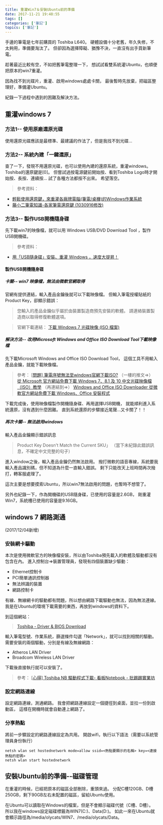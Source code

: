 ```yaml
---
title: 重灌Win7＆安裝Ubuntu前的準備
date: 2017-11-21 19:48:55
tags: []
categories: ['筆記']
topics: ['筆記']
---
```


手邊的筆電是七年前購買的 Toshiba L640。
硬體設備十分老舊，年久失修，不太夠用，準備要淘汰了。
但卻因為選擇障礙、猶豫不決，一直沒有出手買新筆電。

趁著最近比較有空，不如把舊筆電整理一下，
想試試看雙系統灌Ubuntu，也順便把原本的win7重灌。

因為找不到光碟片，重灌、啟用windows處處卡關，
最後暫時先放棄，把磁區整理好，準備灌Ubuntu。

紀錄一下過程中遇到的困難及解決方法。
<!--more-->

## 重灌windows 7

### 方法1-- 使用原廠還原光碟
使用還原光碟應該是最標準、最建議的作法了，但是我找不到光碟... 

### 方法2-- 系統內建「**一鍵還原**」
查了一下，發現不用還原光碟，也可以使用內建的還原系統，重灌windows。
Toshiba的還原鍵是[0]。
但嘗試過按電源鍵前開始按、看到Toshiba Logo時才開始按、長按、連續按...
試了各種方法都按不出來。
希望落空。

>參考資料： 
 - [輕鬆使用還原鍵，來重灌各廠牌電腦(筆電/桌機)的Windows作業系統](https://mrtang.tw/blog/post/31901145)
 - [藤小二筆電知識-各家筆電還原鍵    (1030916修改)](http://kato3c.pixnet.net/blog/post/283103387)
 
### 方法3-- 製作USB開機隨身碟
先下載win7的映像檔，就可以用
Windows USB/DVD Download Tool ，製作USB開機碟。

>參考資料： 
 - [用「USB隨身碟」安裝、重灌 Windows ，速度大提昇！](https://briian.com/6658/) 

#### 製作USB開機隨身碟

##### 卡關-- win7 映像檔，無法由微軟官網取得 

官網有提供連結，輸入產品金鑰後就可以下載映像檔。 
但輸入筆電授權貼紙的Product Key，卻顯示錯誤：
>您輸入的產品金鑰似乎屬於由裝置製造商預先安裝的軟體。
>請連絡裝置製造商以取得修復軟體選項。

>官網下載連結：
>[下載 Windows 7 光碟映像 (ISO 檔案)](https://www.microsoft.com/zh-tw/software-download/windows7)

##### 解決方法-- 改用Microsoft Windows and Office ISO Download Tool下載映像檔
先下載Microsoft Windows and Office ISO Download Tool，
這個工具不用輸入產品金鑰，就能下載映像檔。

>參考：
>[[問題\] 筆電序號無法至windows官網下載ISO?](https://www.ptt.cc/bbs/Notebook/M.1465043372.A.957.html)
>（一樓的推文=>）
> [從 Microsoft 官方網站免費下載 Windows 7、8.1 及 10 中文光碟映像檔（ISO）教學](https://free.com.tw/download-windows-7-and-8-1-and-10-iso-from-microsoft/)
>（再連結到=>）
>[Windows and Office ISO Downloader 從微軟官方網站免費下載 Windows、Office 安裝程式](https://free.com.tw/windows-and-office-iso-downloader/)

下載完成後，使用映像檔製作開機隨身碟、再用選擇USB開機，
就能順利進入系統還原，沒有遇到什麼困難。
直到系統還原的步驟接近尾聲...又卡關了！！

##### 再次卡關-- 無法啟用windows
輸入產品金鑰顯示錯誤訊息
>Product Key Doesn't Match the Current SKU」
>（當下未紀錄此錯誤訊息，不確定中文完整的句子）

進入window之後，輸入產品金鑰仍然無法啟用。
撥打微軟的語音專線，系統要我輸入產品識別碼，但不知道為什麼一直輸入錯誤。
剩下只能改天上班時間再次撥打，轉客服處理了。

這次主要是想要摸索Ubuntu，所以win7無法啟用的問題，也暫時不想管了。

另外也紀錄一下，作為開機碟的USB隨身碟，已使用的容量是2.6GB，
剛重灌Win7，系統槽已使用的容量是9.16GB。

## windows 7 網路測通
(2017/12/04新增)

### 安裝網卡驅動
本次是使用微軟官方的映像檔安裝，所以由Toshiba預先載入的軟體及驅動都沒有包含在內。
進入控制台=>裝置管理員，發現有四個裝置缺少驅動：
* Ethernet控制卡
* PCI簡單通訊控制器
* 無法辨識的裝置
* 網路控制卡

有線、無線網卡的驅動都有問題，所以想由網路下載驅動也無法，因為無法連線。
我是在Ubuntu的環境下載需要的東西，再放到windows的資料下。

到這個網站：
>[Toshiba - Driver & BIOS Download](https://pc.toshiba-asia.com/support/drivers/)

輸入筆電型號、作業系統，篩選條件勾選「Network」，就可以找到相關的驅動。
需要安裝的兩個驅動，分別是有線及無線網路：
* Atheros LAN Driver
* Broadcom Wireless LAN Driver

下載後直接執行就可以安裝了。

>參考：
> [[心得\] Toshiba NB 驅動程式下載- 看板Notebook - 批踢踢實業坊](https://www.ptt.cc/bbs/Notebook/M.1302076096.A.8C5.html)


### 設定網路連線
設定網路連線，測通網路。
我會把網路連線設定一個捷徑到桌面，並拉一份到啟動區，
這樣在開機時就會自動連上網路了。

### 分享熱點
將前一步驟設定的網路連線設定為共用。
開啟wifi，執行以下語法（需要以系統管理員身份執行）
```
netsh wlan set hostednetwork mode=allow ssid=<熱點要顯示的名稱> key=<連接熱點的密碼>
netsh wlan start hostednetwork
```

## 安裝Ubuntu前的準備--磁碟管理
在重灌的時候，已經把原本的磁區全部刪除，重頭來過。
分配C槽120GB、D槽250GB，剩下90GB左右未配置的磁區，留給Ubuntu使用。

在Ubuntu可以讀取在Windows的檔案，但是不會顯示磁碟代號（C槽、D槽）。
所以我在windows設定磁碟標籤為WIN7(C:)、Data(D:)。
如此一來在Ubuntu就會顯示路徑為/media/olycats/WIN7、/media/olycats/Data。


